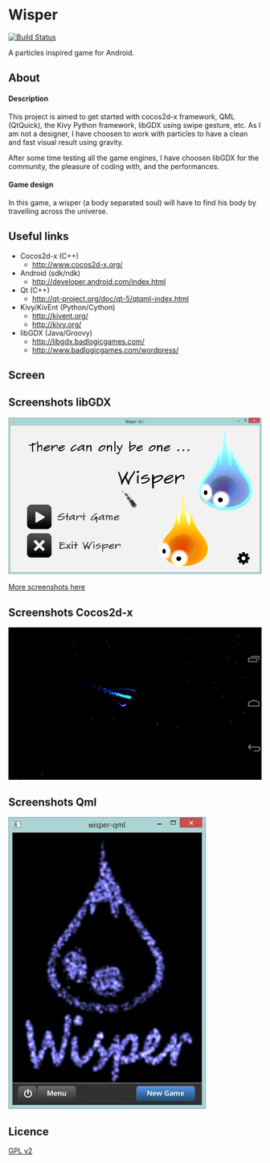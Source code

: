Wisper
======

[![Build Status](https://travis-ci.org/Drusy/Wisper.svg?branch=master)](https://travis-ci.org/Drusy/Wisper)

A particles inspired game for Android.

## About

#### Description

This project is aimed to get started with cocos2d-x framework, QML (QtQuick), the Kivy Python framework, libGDX using swipe gesture, etc.
As I am not a designer, I have choosen to work with particles to have a clean and fast visual result using gravity.

After some time testing all the game engines, I have choosen libGDX for the community, the pleasure of coding with, and the performances.

#### Game design

In this game, a wisper (a body separated soul) will have to find his body by travelling across the universe.

## Useful links

+ Cocos2d-x (C++)
	+ http://www.cocos2d-x.org/
+ Android (sdk/ndk)
	+ http://developer.android.com/index.html
+ Qt (C++)
	+ http://qt-project.org/doc/qt-5/qtqml-index.html
+ Kivy/KivEnt (Python/Cython)	
	+ http://kivent.org/
	+ http://kivy.org/
+ libGDX (Java/Groovy)
	+ http://libgdx.badlogicgames.com/
	+ http://www.badlogicgames.com/wordpress/

## Screen

## Screenshots libGDX
![libGDX Wisper](/wisper-libgdx/screenshots/wisper_homescreen.png "libGDX Wisper")

[More screenshots here](https://github.com/Drusy/Wisper/tree/master/wisper-libgdx/screenshots)

## Screenshots Cocos2d-x
![Wisper move using accelerometer & gravity](/wisper-cocos2d-x/Screenshots/wisper_move1.png "Wisper move using accelerometer & gravity")

## Screenshots Qml
![Wisper main screen](/wisper-qml/screenshots/main-screen.jpg "Wisper main screen")

## Licence
[GPL v2](http://www.gnu.org/licenses/gpl-2.0.html)
